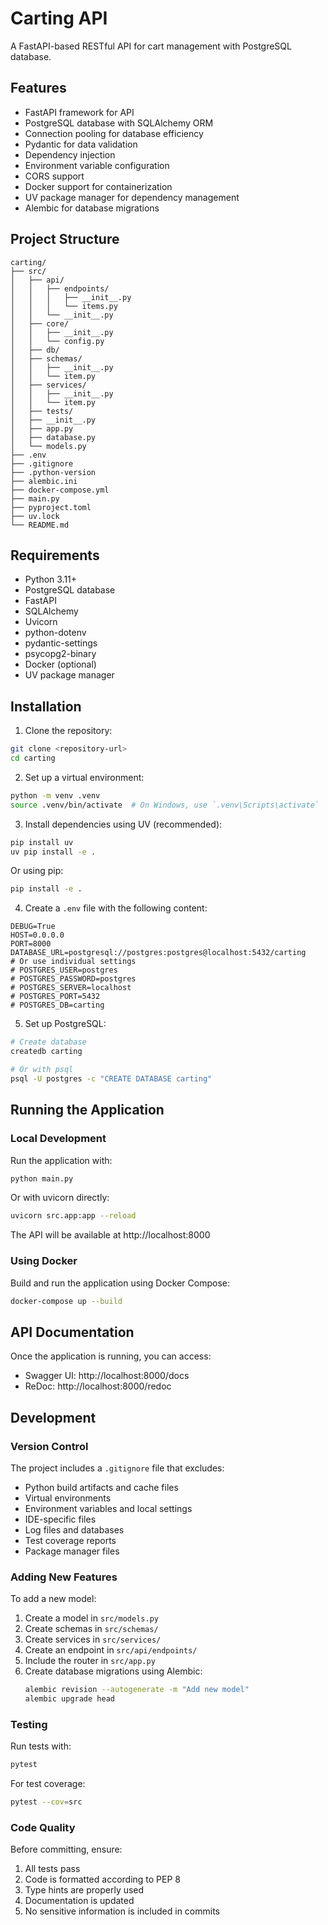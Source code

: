 # Carting API

A FastAPI-based RESTful API for cart management with PostgreSQL database.

## Features

- FastAPI framework for API
- PostgreSQL database with SQLAlchemy ORM
- Connection pooling for database efficiency
- Pydantic for data validation
- Dependency injection
- Environment variable configuration
- CORS support
- Docker support for containerization
- UV package manager for dependency management
- Alembic for database migrations

## Project Structure

```
carting/
├── src/
│   ├── api/
│   │   ├── endpoints/
│   │   │   ├── __init__.py
│   │   │   └── items.py
│   │   └── __init__.py
│   ├── core/
│   │   ├── __init__.py
│   │   └── config.py
│   ├── db/
│   ├── schemas/
│   │   ├── __init__.py
│   │   └── item.py
│   ├── services/
│   │   ├── __init__.py
│   │   └── item.py
│   ├── tests/
│   ├── __init__.py
│   ├── app.py
│   ├── database.py
│   └── models.py
├── .env
├── .gitignore
├── .python-version
├── alembic.ini
├── docker-compose.yml
├── main.py
├── pyproject.toml
├── uv.lock
└── README.md
```

## Requirements

- Python 3.11+
- PostgreSQL database
- FastAPI
- SQLAlchemy
- Uvicorn
- python-dotenv
- pydantic-settings
- psycopg2-binary
- Docker (optional)
- UV package manager

## Installation

1. Clone the repository:

```bash
git clone <repository-url>
cd carting
```

2. Set up a virtual environment:

```bash
python -m venv .venv
source .venv/bin/activate  # On Windows, use `.venv\Scripts\activate`
```

3. Install dependencies using UV (recommended):

```bash
pip install uv
uv pip install -e .
```

Or using pip:

```bash
pip install -e .
```

4. Create a `.env` file with the following content:

```
DEBUG=True
HOST=0.0.0.0
PORT=8000
DATABASE_URL=postgresql://postgres:postgres@localhost:5432/carting
# Or use individual settings
# POSTGRES_USER=postgres
# POSTGRES_PASSWORD=postgres
# POSTGRES_SERVER=localhost
# POSTGRES_PORT=5432
# POSTGRES_DB=carting
```

5. Set up PostgreSQL:

```bash
# Create database
createdb carting

# Or with psql
psql -U postgres -c "CREATE DATABASE carting"
```

## Running the Application

### Local Development

Run the application with:

```bash
python main.py
```

Or with uvicorn directly:

```bash
uvicorn src.app:app --reload
```

The API will be available at http://localhost:8000

### Using Docker

Build and run the application using Docker Compose:

```bash
docker-compose up --build
```

## API Documentation

Once the application is running, you can access:

- Swagger UI: http://localhost:8000/docs
- ReDoc: http://localhost:8000/redoc

## Development

### Version Control

The project includes a `.gitignore` file that excludes:

- Python build artifacts and cache files
- Virtual environments
- Environment variables and local settings
- IDE-specific files
- Log files and databases
- Test coverage reports
- Package manager files

### Adding New Features

To add a new model:

1. Create a model in `src/models.py`
2. Create schemas in `src/schemas/`
3. Create services in `src/services/`
4. Create an endpoint in `src/api/endpoints/`
5. Include the router in `src/app.py`
6. Create database migrations using Alembic:
   ```bash
   alembic revision --autogenerate -m "Add new model"
   alembic upgrade head
   ```

### Testing

Run tests with:

```bash
pytest
```

For test coverage:

```bash
pytest --cov=src
```

### Code Quality

Before committing, ensure:

1. All tests pass
2. Code is formatted according to PEP 8
3. Type hints are properly used
4. Documentation is updated
5. No sensitive information is included in commits
